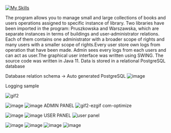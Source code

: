 [![My Skills](https://skillicons.dev/icons?i=java,postgres)](https://skillicons.dev)
<p>The program allows you to manage small and large collections of books and users operations assigned to specific instance of library. Two libraries have been imported in the program: Pruszkowska and Warszawska, which are separate instances in terms of buildings and user-administrator relations. Each of them contains one administrator with a broader scope of rights and many users with a smaller scope of rights.Every user store own logs from operation that have been made. Admin sees every logs from each users and can act as user.The graphical user interface was written using SWING. The source code was written in Java 11. Data is stored in a relational PostgreSQL database</p>


Database relation schema -> Auto generated PostgreSQL
![image](https://github.com/Dominik2208F/Library-Management-System/assets/99763636/8acdb32f-2753-4e23-9e55-8b33a8801588)

Logging sample

![gif2](https://github.com/Dominik2208F/Library-Management-System/assets/99763636/923ba990-fc39-4611-ab4d-5bd2796a8734)

![image](https://github.com/Dominik2208F/Library-Management-System/assets/99763636/d8d20193-b944-4564-a133-34a82dc72b93)
![image](https://github.com/Dominik2208F/Library-Management-System/assets/99763636/f7ea02d9-6ff9-457a-be70-28724f599e57)
ADMIN PANEL
![gif2-ezgif com-optimize](https://github.com/Dominik2208F/Library-Management-System/assets/99763636/c05ebca5-9e30-46b1-9780-b70f2a99137d)

![image](https://github.com/Dominik2208F/Library-Management-System/assets/99763636/5c4eb513-3512-4b0d-b19d-cddc630aacd7)
![image](https://github.com/Dominik2208F/Library-Management-System/assets/99763636/fbab20ed-c2f4-407a-ad07-8b23ddd6e666)
USER PANEL
![user panel](https://github.com/Dominik2208F/Library-Management-System/assets/99763636/e7ca19ed-bd77-41ac-80a5-762413da6589)

![image](https://github.com/Dominik2208F/Library-Management-System/assets/99763636/98972828-f045-41e2-9a4a-1dfdb54b0364)
![image](https://github.com/Dominik2208F/Library-Management-System/assets/99763636/688cde4b-d341-4783-b813-1a71645e1f60)
![image](https://github.com/Dominik2208F/Library-Management-System/assets/99763636/2a8222b5-eafe-4ad5-b995-6fabc9502aec)
![image](https://github.com/Dominik2208F/Library-Management-System/assets/99763636/0cb4e9c0-c354-4339-960d-606f343e221b)

